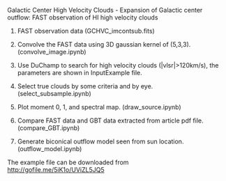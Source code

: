 Galactic Center High Velocity Clouds - Expansion of Galactic center outflow: FAST observation of HI high velocity clouds

1. FAST observation data (GCHVC_imcontsub.fits)

2. Convolve the FAST data using 3D gaussian kernel of (5,3,3). (convolve_image.ipynb)

3. Use DuChamp to search for high velocity clouds (|vlsr|>120km/s), the parameters are shown in InputExample file.

4. Select true clouds by some criteria and by eye. (select_subsample.ipynb)

5. Plot moment 0, 1, and spectral map. (draw_source.ipynb)

6. Compare FAST data and GBT data extracted from article pdf file. (compare_GBT.ipynb)

7. Generate biconical outflow model seen from sun location. (outflow_model.ipynb)

The example file can be downloaded from http://gofile.me/5iK1o/UViZL5JQ5
